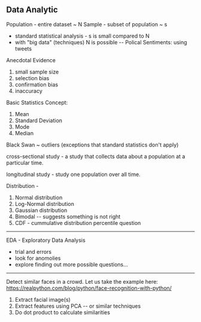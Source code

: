 ## Data Analytic

Population - entire dataset ~ N
Sample - subset of population ~ s 

* standard statistical analysis - s is small compared to N
* with "big data" (techniques) N is possible
-- Polical Sentiments: using tweets

Anecdotal Evidence
1. small sample size
2. selection bias
3. confirmation bias
4. inaccuracy

Basic Statistics Concept:
1. Mean
2. Standard Deviation
3. Mode
4. Median

Black Swan ~ outliers (exceptions that standard statistics don't apply)

cross-sectional study - a study that collects data about a population at a particular time.

longitudinal study - study one population over all time.

Distribution - 
1. Normal distribution
2. Log-Normal distribution
3. Gaussian distribution
4. Bimodal -- suggests something is not right
5. CDF - cummulative distribution percentile question

---

EDA - Exploratory Data Analysis
- trial and errors
- look for anomolies
- explore finding out more possible questions...

---

Detect similar faces in a crowd.  Let us take the example here: https://realpython.com/blog/python/face-recognition-with-python/

1. Extract facial image(s)
2. Extract features using PCA -- or similar techniques
3. Do dot product to calculate similarities

